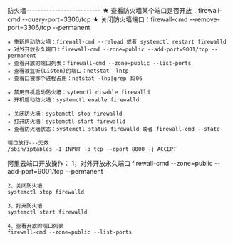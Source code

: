 

防火墙--------------------------
    ★ 查看防火墙某个端口是否开放：firewall-cmd --query-port=3306/tcp
	★ 关闭防火墙端口：firewall-cmd --remove-port=3306/tcp --permanent

	★ 重新启动防火墙：firewall-cmd --reload 或者 systemctl restart firewalld
	★ 对外开放永久端口：firewall-cmd --zone=public --add-port=9001/tcp --permanent
	★ 查看开放的端口列表：firewall-cmd --zone=public --list-ports
	★ 查看被监听(Listen)的端口：netstat -lntp
	★ 查看口被哪个进程占用：netstat -lnp|grep 3306

	★ 禁用开机启动防火墙：sytemctl disable firewalld
	★ 开机启动防火墙：systemctl enable firewalld

	★ 关闭防火墙：systemctl stop firewalld
	★ 打开防火墙：systemctl start firewalld
	★ 查看防火墙状态：systemctl status firewalld 或者 firewall-cmd --state

	端口放行---无效
	/sbin/iptables -I INPUT -p tcp --dport 8000 -j ACCEPT
	

阿里云端口开放操作：
	1，对外开放永久端口
	firewall-cmd --zone=public --add-port=9001/tcp --permanent
	
	2，关闭防火墙
	systemctl stop firewalld

	3，打开防火墙
	systemctl start firewalld

	4，查看开放的端口列表
	firewall-cmd --zone=public --list-ports

